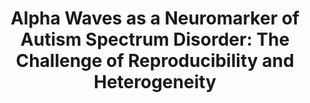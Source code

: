---
layout: publications
title: "Alpha Waves as a Neuromarker of Autism Spectrum Disorder: The Challenge of Reproducibility and Heterogeneity"
authors: Aline Lefebvre, Richard Delorme, Catherine Delanoë, Frederique Amsellem, Anita Beggiato, David Germanaud, Thomas Bourgeron, Roberto Toro, Guillaume Dumas
publication: Front. Neurosci.
year: 2018
link: https://www.frontiersin.org/articles/10.3389/fnins.2018.00662/full
type: Journal Paper #Journal Paper, Preprint, Book, Comment
category: Computational, Experimental #Opinion/Perspectives, Review, Computational, Social Cognitive and Affective Neuroscience
filename: 2018.10.01_A.Lefebvre #MM.DD.YYYY_F.Author
---